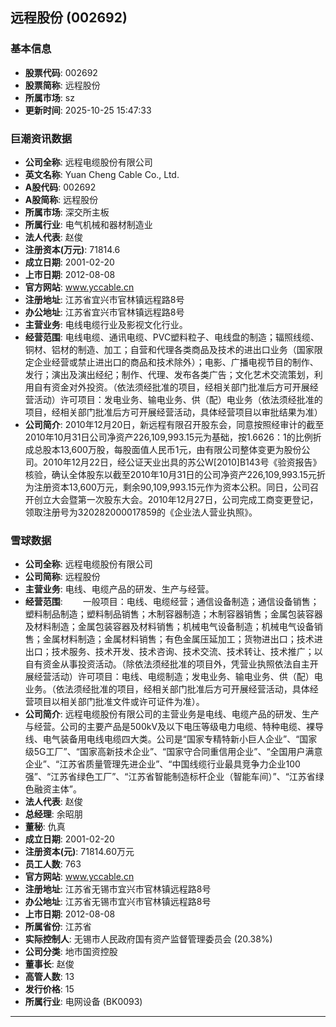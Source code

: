 ## 远程股份 (002692)

### 基本信息

- **股票代码**: 002692
- **股票简称**: 远程股份
- **所属市场**: sz
- **更新时间**: 2025-10-25 15:47:33

### 巨潮资讯数据

- **公司全称**: 远程电缆股份有限公司
- **英文名称**: Yuan Cheng Cable Co., Ltd.
- **A股代码**: 002692
- **A股简称**: 远程股份
- **所属市场**: 深交所主板
- **所属行业**: 电气机械和器材制造业
- **法人代表**: 赵俊
- **注册资本(万元)**: 71814.6
- **成立日期**: 2001-02-20
- **上市日期**: 2012-08-08
- **官方网站**: www.yccable.cn
- **注册地址**: 江苏省宜兴市官林镇远程路8号
- **办公地址**: 江苏省宜兴市官林镇远程路8号
- **主营业务**: 电线电缆行业及影视文化行业。
- **经营范围**: 电线电缆、通讯电缆、PVC塑料粒子、电线盘的制造；辐照线缆、铜材、铝材的制造、加工；自营和代理各类商品及技术的进出口业务（国家限定企业经营或禁止进出口的商品和技术除外）；电影、广播电视节目的制作、发行；演出及演出经纪；制作、代理、发布各类广告；文化艺术交流策划，利用自有资金对外投资。（依法须经批准的项目，经相关部门批准后方可开展经营活动）许可项目：发电业务、输电业务、供（配）电业务（依法须经批准的项目，经相关部门批准后方可开展经营活动，具体经营项目以审批结果为准）
- **公司简介**: 2010年12月20日，新远程有限召开股东会，同意按照经审计的截至2010年10月31日公司净资产226,109,993.15元为基础，按1.6626：1的比例折成总股本13,600万股，每股面值人民币1元，由有限公司整体变更为股份公司。2010年12月22日，经公证天业出具的苏公W[2010]B143号《验资报告》核验，确认全体股东以截至2010年10月31日的公司净资产226,109,993.15元折为注册资本13,600万元，剩余90,109,993.15元作为资本公积。同日，公司召开创立大会暨第一次股东大会。2010年12月27日，公司完成工商变更登记，领取注册号为320282000017859的《企业法人营业执照》。

### 雪球数据

- **公司全称**: 远程电缆股份有限公司
- **公司简称**: 远程股份
- **主营业务**: 电线、电缆产品的研发、生产与经营。
- **经营范围**: 　　一般项目：电线、电缆经营；通信设备制造；通信设备销售；塑料制品制造；塑料制品销售；木制容器制造；木制容器销售；金属包装容器及材料制造；金属包装容器及材料销售；机械电气设备制造；机械电气设备销售；金属材料制造；金属材料销售；有色金属压延加工；货物进出口；技术进出口；技术服务、技术开发、技术咨询、技术交流、技术转让、技术推广；以自有资金从事投资活动。（除依法须经批准的项目外，凭营业执照依法自主开展经营活动）许可项目：电线、电缆制造；发电业务、输电业务、供（配）电业务。（依法须经批准的项目，经相关部门批准后方可开展经营活动，具体经营项目以相关部门批准文件或许可证件为准）。
- **公司简介**: 远程电缆股份有限公司的主营业务是电线、电缆产品的研发、生产与经营。公司的主要产品是500kV及以下电压等级电力电缆、特种电缆、裸导线、电气装备用电线电缆四大类。公司是“国家专精特新小巨人企业”、“国家级5G工厂”、“国家高新技术企业”、“国家守合同重信用企业”、“全国用户满意企业”、“江苏省质量管理先进企业”、“中国线缆行业最具竞争力企业100强”、“江苏省绿色工厂”、“江苏省智能制造标杆企业（智能车间）”、“江苏省绿色融资主体”。
- **法人代表**: 赵俊
- **总经理**: 余昭朋
- **董秘**: 仇真
- **成立日期**: 2001-02-20
- **注册资本(元)**: 71814.60万元
- **员工人数**: 763
- **官方网站**: www.yccable.cn
- **注册地址**: 江苏省无锡市宜兴市官林镇远程路8号
- **办公地址**: 江苏省无锡市宜兴市官林镇远程路8号
- **上市日期**: 2012-08-08
- **所属省份**: 江苏省
- **实际控制人**: 无锡市人民政府国有资产监督管理委员会 (20.38%)
- **公司分类**: 地市国资控股
- **董事长**: 赵俊
- **高管人数**: 13
- **发行价格**: 15
- **所属行业**: 电网设备 (BK0093)

---